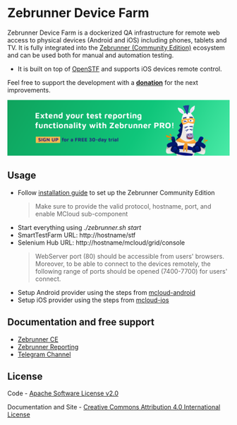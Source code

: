 Zebrunner Device Farm
==================

Zebrunner Device Farm is a dockerized QA infrastructure for remote web access to physical devices (Android and iOS) including phones, tablets and TV. It is fully integrated into the [Zebrunner (Community Edition)](https://zebrunner.github.io/zebrunner) ecosystem and can be used both for manual and automation testing.

* It is built on top of [OpenSTF](https://github.com/openstf) and supports iOS devices remote control.

Feel free to support the development with a [**donation**](https://www.paypal.com/donate?hosted_button_id=JLQ4U468TWQPS) for the next improvements.
<p align="center">
  <a href="https://zebrunner.com/"><img alt="Zebrunner" src="./docs/img/zebrunner_intro.png"></a>
</p>

## Usage
* Follow [installation guide](https://zebrunner.github.io/zebrunner/install-guide/) to set up the Zebrunner Community Edition
  > Make sure to provide the valid protocol, hostname, port, and enable MCloud sub-component
* Start everything using _./zebrunner.sh start_
* SmartTestFarm URL: http://hostname/stf
* Selenium Hub URL: http://hostname/mcloud/grid/console
   > WebServer port (80) should be accessible from users' browsers. Moreover, to be able to connect to the devices remotely, the following range of ports should be opened (7400-7700) for users' connect.
* Setup Android provider using the steps from [mcloud-android](https://github.com/zebrunner/mcloud-android/blob/master/README.md)
* Setup iOS provider using the steps from [mcloud-ios](https://github.com/zebrunner/mcloud-ios/blob/master/README.md)

## Documentation and free support
* [Zebrunner CE](https://zebrunner.github.io/zebrunner) 
* [Zebrunner Reporting](https://zebrunner.com/documentation) 
* [Telegram Channel](https://t.me/zebrunner)
 
## License
Code - [Apache Software License v2.0](http://www.apache.org/licenses/LICENSE-2.0)

Documentation and Site - [Creative Commons Attribution 4.0 International License](http://creativecommons.org/licenses/by/4.0/deed.en_US)
